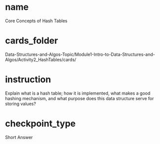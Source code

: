# name  
Core Concepts of Hash Tables

# cards_folder
Data-Structures-and-Algos-Topic/Module1-Intro-to-Data-Structures-and-Algos/Activity2_HashTables/cards/

# instruction 
Explain what is a hash table; how it is implemented, what makes a good hashing mechanism, and what purpose does this data structure serve for storing values?

# checkpoint_type
Short Answer
 
